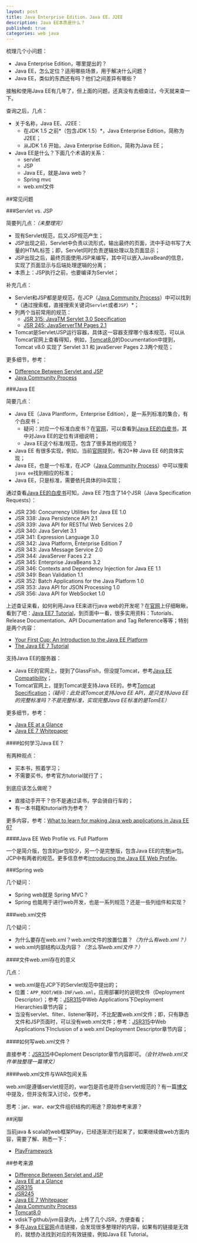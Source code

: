 ```yaml
---
layout: post
title: Java Enterprise Edition，Java EE，J2EE
description: Java EE本质是什么？
published: true
categories: web java
---
```


梳理几个小问题：

* Java Enterprise Edition，哪里提出的？
* Java EE，怎么定位？适用哪些场景，用于解决什么问题？
* Java EE，类似的东西还有吗？他们之间差异有哪些？

接触和使用Java EE有几年了，但上面的问题，还真没有去细查过，今天就来查一下。

查询之后，几点：

* 关于名称，Java EE、J2EE：
	* 在JDK 1.5 之前*（包含JDK 1.5）*，Java Enterprise Edition，简称为J2EE；
	* 从JDK 1.6 开始，Java Enterprise Edition，简称为Java EE；
* Java EE是什么？下面几个术语的关系：
	* servlet
	* JSP
	* Java EE，就是Java web？
	* Spring mvc
	* web.xml文件


##常见问题

###Servlet vs. JSP

简要列几点：*（未整理完）*

* 现有Servlet规范，后又JSP规范产生；
* JSP出现之前，Servlet中负责以流形式，输出最终的页面，流中手动书写了大量的HTML标签；即，Servlet同时负责逻辑处理以及页面显示；
* JSP出现之后，最终页面使用JSP来编写，其中可以嵌入JavaBean的信息，实现了页面显示与后端处理逻辑的分离；
* 本质上：JSP执行之前，也要编译为Servlet；

补充几点：

* Servlet和JSP都是是规范，在JCP（[Java Community Process][Java Community Process]）中可以找到*（通过搜索框，直接搜索关键词`Servlet`或者`JSP`）*；
* 列两个当前常用的规范：
	* [JSR 315: JavaTM Servlet 3.0 Specification][JSR315]
	* [JSR 245: JavaServerTM Pages 2.1][JSR245]
* Tomcat是Servlet/JSP运行容器，具体这一容器支撑哪个版本规范，可以从Tomcat官网上查看得知，例如，[Tomcat8.0][Tomcat8.0]的Documentation中提到，Tomcat v8.0 实现了 Servlet 3.1 和 javaServer Pages 2.3两个规范；



更多细节，参考：

* [Difference Between Servlet and JSP][Difference Between Servlet and JSP]
* [Java Community Process][Java Community Process]

###Java EE

简要几点：

* Java EE（Java Plantform，Enterprise Edition），是一系列标准的集合，有个白皮书；
	* 疑问：对应一个标准白皮书？在[官网][Java EE at a Glance]，可以查看到[Java EE的白皮书][Java EE 7 Whitepaper]，其中对Java EE的定位有详细说明；
	* Java EE这个标准/规范，包含了很多其他的规范？
* Java EE 有很多实现，例如，当前[官网][Java EE at a Glance]提到，有20+种 Java EE 6的具体实现；
* Java EE，也是一个标准，在JCP（[Java Community Process][Java Community Process]）中可以搜索`java ee`找到相应的标准；
* Java EE，只是标准，需要依托具体的lib实现；

通过查看[Java EE的白皮书][Java EE 7 Whitepaper]可知，Java EE 7包含了14个JSR（Java Specification Requests）：

* JSR 236: Concurrency Utilities for Java EE 1.0 
* JSR 338: Java Persistence API 2.1 
* JSR 339: Java API for RESTful Web Services 2.0 
* JSR 340: Java Servlet 3.1 
* JSR 341: Expression Language 3.0 
* JSR 342: Java Platform, Enterprise Edition 7 
* JSR 343: Java Message Service 2.0 
* JSR 344: JavaServer Faces 2.2  
* JSR 345: Enterprise JavaBeans 3.2 
* JSR 346: Contexts and Dependency Injection for Java EE 1.1 
* JSR 349: Bean Validation 1.1 
* JSR 352: Batch Applications for the Java Platform 1.0 
* JSR 353: Java API for JSON Processing 1.0 
* JSR 356: Java API for WebSocket 1.0

上述查证来看，如何利用Java EE来进行java web的开发呢？在[官网][Java EE at a Glance]上仔细瞅瞅，看到了吧：[Java EE7 Tutorial][Java EE7 Tutorial]，到页面中一看，很多实用资料：Tutorials、Release Documentation、API Documentation and Tag Reference等等；特别是两个内容：

* [Your First Cup: An Introduction to the Java EE Platform][Your First Cup - An Introduction to the Java EE Platform]
* [The Java EE 7 Tutorial][The Java EE 7 Tutorial]

支持Java EE的服务器：

* Java EE的官网上，提到了GlassFish，但没提Tomcat，参考[Java EE Compatibility][Java EE Compatibility]；
* Tomcat官网上，提到Tomcat是支持Java EE的，参考[Tomcat Specification][Tomcat Specification]；*（疑问：此处说Tomcat支持Java EE API，是只支持Java EE的完整标准吗？不是完整标准，实现完整Java EE标准的是TomEE）*


更多细节，参考：

* [Java EE at a Glance][Java EE at a Glance]
* [Java EE 7 Whitepaper][Java EE 7 Whitepaper]

####如何学习Java EE？

有两种观点：

* 买本书，照着学习；
* 不需要买书，参考官方tutorial就行了；

到底应该怎么做呢？

* 直接动手开干？你不是通过读书，学会骑自行车的；
* 有一本书籍和tutorial作为参考？

更多内容，参考：[What to learn for making Java web applications in Java EE 6?][What to learn for making Java web applications in Java EE 6?]

####Java EE Web Profile vs. Full Platform

一个是简介版，包含的jar包较少，另一个是完整版，包含Java EE的完整jar包。JCP中有两者的规范。更多信息参考[Introducing the Java EE Web Profile][Introducing the Java EE Web Profile]。


###Spring web

几个疑问：

* Spring web就是 Spring MVC？
* Spring 也能用于进行web开发，也是一系列规范？还是一些列组件和实现？










###web.xml文件

几个疑问：

* 为什么要存在web.xml？web.xml文件的放置位置？*（为什么有web.xml？）*
* web.xml内部结构以及内容？*（怎么写web.xml文件？）*

####文件web.xml存在的意义

几点：

* web.xml是在JCP下的Servlet规范中提出的；
* 位置：`APP_ROOT/WEB-INF/web.xml`，应用部署时的说明文件（Deployment Descriptor）；参考：[JSR315][JSR315]中Web Applications下Deployment Hierarchies章节内容；
* 当没有servlet、filter、listener等时，不比配置web.xml文件；即，只有静态文件和JSP页面时，可以没有web.xml文件；参考：[JSR315][JSR315]中Web Applications下Inclusion of a web.xml Deployment Descriptor章节内容；

####如何写web.xml文件？

直接参考：[JSR315][JSR315]中Deploment Descriptor章节内容即可。*（会针对web.xml文件单独整理一篇博文）*

####web.xml文件与WAR包间关系


web.xml是遵循servlet规范的，war包是否也是符合servlet规范的？有一篇[博文](http://ningg.top/java-war-format/) 中提及，但并没有深入讨论，仅参考。

思考：jar、war、ear文件组织结构的用途？原始参考来源？


##闲聊


当前java & scala的web框架Play，已经逐渐流行起来了，如果继续做web方面内容，需要了解、熟悉一下：

* [PlayFramework][PlayFramework]



##参考来源

* [Difference Between Servlet and JSP][Difference Between Servlet and JSP]
* [Java EE at a Glance][Java EE at a Glance]
* [JSR315][JSR315]
* [JSR245][JSR245]
* [Java EE 7 Whitepaper][Java EE 7 Whitepaper]
* [Java Community Process][Java Community Process]
* [Tomcat8.0][Tomcat8.0]
* vdisk下github/jvm目录内，上传了几个JSR，方便查看；
* 多在[Java EE官网][Java EE at a Glance]点击链接，会发现很多整理好的内容，如果有的链接是无效的，就想办法找到对应的有效链接，例如Java EE Tutorial。







[NingG]:    				http://ningg.github.com  "NingG"



[Difference Between Servlet and JSP]:		http://www.javabeat.net/difference-servlet-jsp/
[Java Community Process]:					https://www.jcp.org/en/home/index
[JSR315]:									https://www.jcp.org/en/jsr/detail?id=315			"JSR 315: JavaTM Servlet 3.0 Specification"
[JSR245]:									https://www.jcp.org/en/jsr/detail?id=245			"JSR 245: JavaServerTM Pages 2.1"
[Tomcat8.0]:								http://tomcat.apache.org/tomcat-8.0-doc/index.html
[Tomcat Specification]:						http://wiki.apache.org/tomcat/Specifications
[Java EE at a Glance]:						http://www.oracle.com/technetwork/java/javaee/overview/index.html
[Java EE 7 Whitepaper]:						http://www.oracle.com/technetwork/java/javaee/javaee7-whitepaper-1956203.pdf
[Java EE7 Tutorial]:						http://docs.oracle.com/javaee/7/index.html
[Your First Cup - An Introduction to the Java EE Platform]:		https://docs.oracle.com/javaee/7/firstcup/index.html
[The Java EE 7 Tutorial]:					https://docs.oracle.com/javaee/7/tutorial/index.html
[What to learn for making Java web applications in Java EE 6?]:			http://stackoverflow.com/questions/1960280/what-to-learn-for-making-java-web-applications-in-java-ee-6
[Java EE Compatibility]:					http://www.oracle.com/technetwork/java/javaee/overview/compatibility-jsp-136984.html
[Introducing the Java EE Web Profile]:		http://jaxenter.com/introducing-the-java-ee-web-profile-103275.html
[PlayFramework]:							https://www.playframework.com/

